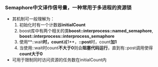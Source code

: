 ### Semaphore中文译作信号量，一种常用于多进程的资源锁
  * 其机制可一般理解为：
    1. 初始化时有一个计数器**initialCount**
    2. boost库中有两个相关的类**boost::interprocess::named_semaphore**, **boost::interprocess::interprocess_semaphore**
    3. 使用**::wait**时，count**减1**，**::post**时，count**加1**
    4. 当使用::wait时count**不大于0**则会**阻塞代码运行**，直到有::post调用使得**count大于0**
  * 可用于限制同时访问资源的任务数在initialCount内
